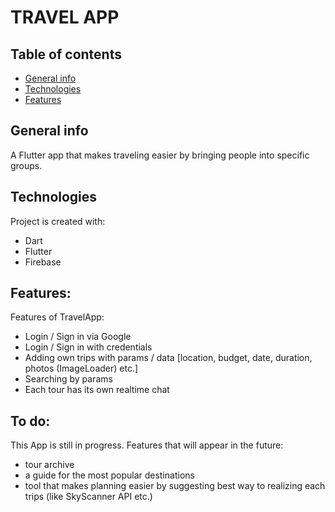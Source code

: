 # TRAVEL APP

## Table of contents
* [General info](#general-info)
* [Technologies](#technologies)
* [Features](#features)

## General info
A Flutter app that makes traveling easier by bringing people into specific groups.
	
## Technologies
Project is created with:
* Dart
* Flutter
* Firebase
	
## Features: 
Features of TravelApp:
* Login / Sign in via Google
* Login / Sign in with credentials
* Adding own trips with params / data [location, budget, date, duration, photos (ImageLoader) etc.]
* Searching by params
* Each tour has its own realtime chat


## To do: 
This App is still in progress. Features that will appear in the future:
* tour archive
* a guide for the most popular destinations
* tool that makes planning easier by suggesting best way to realizing each trips (like SkyScanner API etc.)

